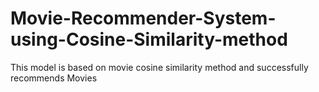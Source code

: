 # Movie-Recommender-System-using-Cosine-Similarity-method
This model is based on movie cosine similarity method and successfully recommends Movies 
